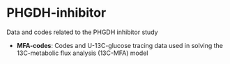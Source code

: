 # PHGDH-inhibitor

Data and codes related to the PHGDH inhibitor study

- **MFA-codes**: Codes and U-13C-glucose tracing data used in solving the 13C-metabolic flux analysis (13C-MFA) model
